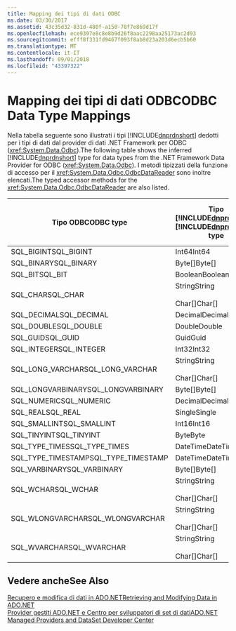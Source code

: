 ```yaml
---
title: Mapping dei tipi di dati ODBC
ms.date: 03/30/2017
ms.assetid: 43c35d32-831d-480f-a150-78f7e869d17f
ms.openlocfilehash: ece9397e8c8e8b9d26f8aac2298aa25173ac2d93
ms.sourcegitcommit: efff8f331fd9467f093f8ab8d23a203d6ecb5b60
ms.translationtype: MT
ms.contentlocale: it-IT
ms.lasthandoff: 09/01/2018
ms.locfileid: "43397322"
---
```

# <a name="odbc-data-type-mappings"></a><span data-ttu-id="46fba-102">Mapping dei tipi di dati ODBC</span><span class="sxs-lookup"><span data-stu-id="46fba-102">ODBC Data Type Mappings</span></span>
<span data-ttu-id="46fba-103">Nella tabella seguente sono illustrati i tipi [!INCLUDE[dnprdnshort](../../../../includes/dnprdnshort-md.md)] dedotti per i tipi di dati dal provider di dati .NET Framework per ODBC (<xref:System.Data.Odbc>).</span><span class="sxs-lookup"><span data-stu-id="46fba-103">The following table shows the inferred [!INCLUDE[dnprdnshort](../../../../includes/dnprdnshort-md.md)] type for data types from the .NET Framework Data Provider for ODBC (<xref:System.Data.Odbc>).</span></span> <span data-ttu-id="46fba-104">I metodi tipizzati della funzione di accesso per il <xref:System.Data.Odbc.OdbcDataReader> sono inoltre elencati.</span><span class="sxs-lookup"><span data-stu-id="46fba-104">The typed accessor methods for the <xref:System.Data.Odbc.OdbcDataReader> are also listed.</span></span>  
  
|<span data-ttu-id="46fba-105">Tipo ODBC</span><span class="sxs-lookup"><span data-stu-id="46fba-105">ODBC type</span></span>|<span data-ttu-id="46fba-106">Tipo [!INCLUDE[dnprdnshort](../../../../includes/dnprdnshort-md.md)]</span><span class="sxs-lookup"><span data-stu-id="46fba-106">[!INCLUDE[dnprdnshort](../../../../includes/dnprdnshort-md.md)] type</span></span>|<span data-ttu-id="46fba-107">Funzione di accesso tipizzata [!INCLUDE[dnprdnshort](../../../../includes/dnprdnshort-md.md)]</span><span class="sxs-lookup"><span data-stu-id="46fba-107">[!INCLUDE[dnprdnshort](../../../../includes/dnprdnshort-md.md)] typed accessor</span></span>|  
|---------------|----------------------------------------------------------------------|--------------------------------------------------------------------------------|  
|<span data-ttu-id="46fba-108">SQL_BIGINT</span><span class="sxs-lookup"><span data-stu-id="46fba-108">SQL_BIGINT</span></span>|<span data-ttu-id="46fba-109">Int64</span><span class="sxs-lookup"><span data-stu-id="46fba-109">Int64</span></span>|<span data-ttu-id="46fba-110">GetInt64()</span><span class="sxs-lookup"><span data-stu-id="46fba-110">GetInt64()</span></span>|  
|<span data-ttu-id="46fba-111">SQL_BINARY</span><span class="sxs-lookup"><span data-stu-id="46fba-111">SQL_BINARY</span></span>|<span data-ttu-id="46fba-112">Byte[]</span><span class="sxs-lookup"><span data-stu-id="46fba-112">Byte[]</span></span>|<span data-ttu-id="46fba-113">GetBytes()</span><span class="sxs-lookup"><span data-stu-id="46fba-113">GetBytes()</span></span>|  
|<span data-ttu-id="46fba-114">SQL_BIT</span><span class="sxs-lookup"><span data-stu-id="46fba-114">SQL_BIT</span></span>|<span data-ttu-id="46fba-115">Boolean</span><span class="sxs-lookup"><span data-stu-id="46fba-115">Boolean</span></span>|<span data-ttu-id="46fba-116">GetBoolean()</span><span class="sxs-lookup"><span data-stu-id="46fba-116">GetBoolean()</span></span>|  
|<span data-ttu-id="46fba-117">SQL_CHAR</span><span class="sxs-lookup"><span data-stu-id="46fba-117">SQL_CHAR</span></span>|<span data-ttu-id="46fba-118">String</span><span class="sxs-lookup"><span data-stu-id="46fba-118">String</span></span><br /><br /> <span data-ttu-id="46fba-119">Char[]</span><span class="sxs-lookup"><span data-stu-id="46fba-119">Char[]</span></span>|<span data-ttu-id="46fba-120">GetString()</span><span class="sxs-lookup"><span data-stu-id="46fba-120">GetString()</span></span><br /><br /> <span data-ttu-id="46fba-121">GetChars()</span><span class="sxs-lookup"><span data-stu-id="46fba-121">GetChars()</span></span>|  
|<span data-ttu-id="46fba-122">SQL_DECIMAL</span><span class="sxs-lookup"><span data-stu-id="46fba-122">SQL_DECIMAL</span></span>|<span data-ttu-id="46fba-123">Decimal</span><span class="sxs-lookup"><span data-stu-id="46fba-123">Decimal</span></span>|<span data-ttu-id="46fba-124">GetDecimal()</span><span class="sxs-lookup"><span data-stu-id="46fba-124">GetDecimal()</span></span>|  
|<span data-ttu-id="46fba-125">SQL_DOUBLE</span><span class="sxs-lookup"><span data-stu-id="46fba-125">SQL_DOUBLE</span></span>|<span data-ttu-id="46fba-126">Double</span><span class="sxs-lookup"><span data-stu-id="46fba-126">Double</span></span>|<span data-ttu-id="46fba-127">GetDouble()</span><span class="sxs-lookup"><span data-stu-id="46fba-127">GetDouble()</span></span>|  
|<span data-ttu-id="46fba-128">SQL_GUID</span><span class="sxs-lookup"><span data-stu-id="46fba-128">SQL_GUID</span></span>|<span data-ttu-id="46fba-129">Guid</span><span class="sxs-lookup"><span data-stu-id="46fba-129">Guid</span></span>|<span data-ttu-id="46fba-130">GetGuid()</span><span class="sxs-lookup"><span data-stu-id="46fba-130">GetGuid()</span></span>|  
|<span data-ttu-id="46fba-131">SQL_INTEGER</span><span class="sxs-lookup"><span data-stu-id="46fba-131">SQL_INTEGER</span></span>|<span data-ttu-id="46fba-132">Int32</span><span class="sxs-lookup"><span data-stu-id="46fba-132">Int32</span></span>|<span data-ttu-id="46fba-133">GetInt32()</span><span class="sxs-lookup"><span data-stu-id="46fba-133">GetInt32()</span></span>|  
|<span data-ttu-id="46fba-134">SQL_LONG_VARCHAR</span><span class="sxs-lookup"><span data-stu-id="46fba-134">SQL_LONG_VARCHAR</span></span>|<span data-ttu-id="46fba-135">String</span><span class="sxs-lookup"><span data-stu-id="46fba-135">String</span></span><br /><br /> <span data-ttu-id="46fba-136">Char[]</span><span class="sxs-lookup"><span data-stu-id="46fba-136">Char[]</span></span>|<span data-ttu-id="46fba-137">GetString()</span><span class="sxs-lookup"><span data-stu-id="46fba-137">GetString()</span></span><br /><br /> <span data-ttu-id="46fba-138">GetChars()</span><span class="sxs-lookup"><span data-stu-id="46fba-138">GetChars()</span></span>|  
|<span data-ttu-id="46fba-139">SQL_LONGVARBINARY</span><span class="sxs-lookup"><span data-stu-id="46fba-139">SQL_LONGVARBINARY</span></span>|<span data-ttu-id="46fba-140">Byte[]</span><span class="sxs-lookup"><span data-stu-id="46fba-140">Byte[]</span></span>|<span data-ttu-id="46fba-141">GetBytes()</span><span class="sxs-lookup"><span data-stu-id="46fba-141">GetBytes()</span></span>|  
|<span data-ttu-id="46fba-142">SQL_NUMERIC</span><span class="sxs-lookup"><span data-stu-id="46fba-142">SQL_NUMERIC</span></span>|<span data-ttu-id="46fba-143">Decimal</span><span class="sxs-lookup"><span data-stu-id="46fba-143">Decimal</span></span>|<span data-ttu-id="46fba-144">GetDecimal()</span><span class="sxs-lookup"><span data-stu-id="46fba-144">GetDecimal()</span></span>|  
|<span data-ttu-id="46fba-145">SQL_REAL</span><span class="sxs-lookup"><span data-stu-id="46fba-145">SQL_REAL</span></span>|<span data-ttu-id="46fba-146">Single</span><span class="sxs-lookup"><span data-stu-id="46fba-146">Single</span></span>|<span data-ttu-id="46fba-147">GetFloat()</span><span class="sxs-lookup"><span data-stu-id="46fba-147">GetFloat()</span></span>|  
|<span data-ttu-id="46fba-148">SQL_SMALLINT</span><span class="sxs-lookup"><span data-stu-id="46fba-148">SQL_SMALLINT</span></span>|<span data-ttu-id="46fba-149">Int16</span><span class="sxs-lookup"><span data-stu-id="46fba-149">Int16</span></span>|<span data-ttu-id="46fba-150">GetInt16()</span><span class="sxs-lookup"><span data-stu-id="46fba-150">GetInt16()</span></span>|  
|<span data-ttu-id="46fba-151">SQL_TINYINT</span><span class="sxs-lookup"><span data-stu-id="46fba-151">SQL_TINYINT</span></span>|<span data-ttu-id="46fba-152">Byte</span><span class="sxs-lookup"><span data-stu-id="46fba-152">Byte</span></span>|<span data-ttu-id="46fba-153">GetByte()</span><span class="sxs-lookup"><span data-stu-id="46fba-153">GetByte()</span></span>|  
|<span data-ttu-id="46fba-154">SQL_TYPE_TIMES</span><span class="sxs-lookup"><span data-stu-id="46fba-154">SQL_TYPE_TIMES</span></span>|<span data-ttu-id="46fba-155">DateTime</span><span class="sxs-lookup"><span data-stu-id="46fba-155">DateTime</span></span>|<span data-ttu-id="46fba-156">GetDateTime()</span><span class="sxs-lookup"><span data-stu-id="46fba-156">GetDateTime()</span></span>|  
|<span data-ttu-id="46fba-157">SQL_TYPE_TIMESTAMP</span><span class="sxs-lookup"><span data-stu-id="46fba-157">SQL_TYPE_TIMESTAMP</span></span>|<span data-ttu-id="46fba-158">DateTime</span><span class="sxs-lookup"><span data-stu-id="46fba-158">DateTime</span></span>|<span data-ttu-id="46fba-159">GetDateTime()</span><span class="sxs-lookup"><span data-stu-id="46fba-159">GetDateTime()</span></span>|  
|<span data-ttu-id="46fba-160">SQL_VARBINARY</span><span class="sxs-lookup"><span data-stu-id="46fba-160">SQL_VARBINARY</span></span>|<span data-ttu-id="46fba-161">Byte[]</span><span class="sxs-lookup"><span data-stu-id="46fba-161">Byte[]</span></span>|<span data-ttu-id="46fba-162">GetBytes()</span><span class="sxs-lookup"><span data-stu-id="46fba-162">GetBytes()</span></span>|  
|<span data-ttu-id="46fba-163">SQL_WCHAR</span><span class="sxs-lookup"><span data-stu-id="46fba-163">SQL_WCHAR</span></span>|<span data-ttu-id="46fba-164">String</span><span class="sxs-lookup"><span data-stu-id="46fba-164">String</span></span><br /><br /> <span data-ttu-id="46fba-165">Char[]</span><span class="sxs-lookup"><span data-stu-id="46fba-165">Char[]</span></span>|<span data-ttu-id="46fba-166">GetString()</span><span class="sxs-lookup"><span data-stu-id="46fba-166">GetString()</span></span><br /><br /> <span data-ttu-id="46fba-167">GetChars()</span><span class="sxs-lookup"><span data-stu-id="46fba-167">GetChars()</span></span>|  
|<span data-ttu-id="46fba-168">SQL_WLONGVARCHAR</span><span class="sxs-lookup"><span data-stu-id="46fba-168">SQL_WLONGVARCHAR</span></span>|<span data-ttu-id="46fba-169">String</span><span class="sxs-lookup"><span data-stu-id="46fba-169">String</span></span><br /><br /> <span data-ttu-id="46fba-170">Char[]</span><span class="sxs-lookup"><span data-stu-id="46fba-170">Char[]</span></span>|<span data-ttu-id="46fba-171">GetString()</span><span class="sxs-lookup"><span data-stu-id="46fba-171">GetString()</span></span><br /><br /> <span data-ttu-id="46fba-172">GetChars()</span><span class="sxs-lookup"><span data-stu-id="46fba-172">GetChars()</span></span>|  
|<span data-ttu-id="46fba-173">SQL_WVARCHAR</span><span class="sxs-lookup"><span data-stu-id="46fba-173">SQL_WVARCHAR</span></span>|<span data-ttu-id="46fba-174">String</span><span class="sxs-lookup"><span data-stu-id="46fba-174">String</span></span><br /><br /> <span data-ttu-id="46fba-175">Char[]</span><span class="sxs-lookup"><span data-stu-id="46fba-175">Char[]</span></span>|<span data-ttu-id="46fba-176">GetString()</span><span class="sxs-lookup"><span data-stu-id="46fba-176">GetString()</span></span><br /><br /> <span data-ttu-id="46fba-177">GetChars()</span><span class="sxs-lookup"><span data-stu-id="46fba-177">GetChars()</span></span>|  
  
## <a name="see-also"></a><span data-ttu-id="46fba-178">Vedere anche</span><span class="sxs-lookup"><span data-stu-id="46fba-178">See Also</span></span>  
 [<span data-ttu-id="46fba-179">Recupero e modifica di dati in ADO.NET</span><span class="sxs-lookup"><span data-stu-id="46fba-179">Retrieving and Modifying Data in ADO.NET</span></span>](../../../../docs/framework/data/adonet/retrieving-and-modifying-data.md)  
 [<span data-ttu-id="46fba-180">Provider gestiti ADO.NET e Centro per sviluppatori di set di dati</span><span class="sxs-lookup"><span data-stu-id="46fba-180">ADO.NET Managed Providers and DataSet Developer Center</span></span>](https://go.microsoft.com/fwlink/?LinkId=217917)
